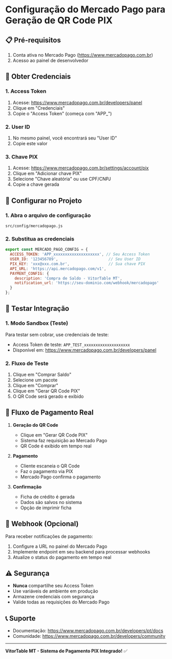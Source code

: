 # Configuração do Mercado Pago para Geração de QR Code PIX

## 📋 Pré-requisitos
1. Conta ativa no Mercado Pago (https://www.mercadopago.com.br)
2. Acesso ao painel de desenvolvedor

## 🔑 Obter Credenciais

### 1. Access Token
1. Acesse: https://www.mercadopago.com.br/developers/panel
2. Clique em "Credenciais"
3. Copie o "Access Token" (começa com "APP_")

### 2. User ID
1. No mesmo painel, você encontrará seu "User ID"
2. Copie este valor

### 3. Chave PIX
1. Acesse: https://www.mercadopago.com.br/settings/account/pix
2. Clique em "Adicionar chave PIX"
3. Selecione "Chave aleatória" ou use CPF/CNPJ
4. Copie a chave gerada

## 🔧 Configurar no Projeto

### 1. Abra o arquivo de configuração
```
src/config/mercadopago.js
```

### 2. Substitua as credenciais
```javascript
export const MERCADO_PAGO_CONFIG = {
  ACCESS_TOKEN: 'APP_xxxxxxxxxxxxxxxxxxxx', // Seu Access Token
  USER_ID: '123456789',                      // Seu User ID
  PIX_KEY: 'xxx@xxx.com.br',                 // Sua chave PIX
  API_URL: 'https://api.mercadopago.com/v1',
  PAYMENT_CONFIG: {
    description: 'Compra de Saldo - VitorTable MT',
    notification_url: 'https://seu-dominio.com/webhook/mercadopago'
  }
};
```

## 🧪 Testar Integração

### 1. Modo Sandbox (Teste)
Para testar sem cobrar, use credenciais de teste:
- Access Token de teste: `APP_TEST_xxxxxxxxxxxxxxxxxxxx`
- Disponível em: https://www.mercadopago.com.br/developers/panel

### 2. Fluxo de Teste
1. Clique em "Comprar Saldo"
2. Selecione um pacote
3. Clique em "Comprar"
4. Clique em "Gerar QR Code PIX"
5. O QR Code será gerado e exibido

## 📱 Fluxo de Pagamento Real

1. **Geração do QR Code**
   - Clique em "Gerar QR Code PIX"
   - Sistema faz requisição ao Mercado Pago
   - QR Code é exibido em tempo real

2. **Pagamento**
   - Cliente escaneia o QR Code
   - Faz o pagamento via PIX
   - Mercado Pago confirma o pagamento

3. **Confirmação**
   - Ficha de crédito é gerada
   - Dados são salvos no sistema
   - Opção de imprimir ficha

## 🔔 Webhook (Opcional)

Para receber notificações de pagamento:

1. Configure a URL no painel do Mercado Pago
2. Implemente endpoint em seu backend para processar webhooks
3. Atualize o status do pagamento em tempo real

## ⚠️ Segurança

- **Nunca** compartilhe seu Access Token
- Use variáveis de ambiente em produção
- Armazene credenciais com segurança
- Valide todas as requisições do Mercado Pago

## 📞 Suporte

- Documentação: https://www.mercadopago.com.br/developers/pt/docs
- Comunidade: https://www.mercadopago.com.br/developers/community

---

**VitorTable MT - Sistema de Pagamento PIX Integrado!** ✅
